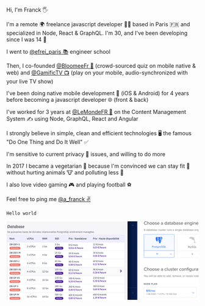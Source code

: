 Hi, I'm Franck 🖐️

I'm a remote 🌍 freelance javascript developer 👨‍💻 based in Paris 🇫🇷 and specialized in Node, React & GraphQL. I'm 30, and I've been developing since I was 14 👶

I went to [@efrei_paris 📚](https://twitter.com/efrei_paris) engineer school

Then, I co-founded [@BloomeeFr 📱](https://twitter.com/bloomeefr) (crowd-sourced quiz on mobile native & web) and [@GamificTV 📺](https://twitter.com/gamifictv) (play on your mobile, audio-synchronized with your live TV show)

I've been doing native mobile development 📱 (iOS & Android) for 4 years before becoming a javascript developer 🌐 (front & back)

I've worked for 3 years at [@LeMondeFR 📰](https://twitter.com/LeMondeFR) on the Content Management System ✍️ using Node, GraphQL, React and Angular

I strongly believe in simple, clean and efficient technologies 🖥️ the famous "Do One Thing and Do It Well" ✅

I'm sensitive to current privacy 🔏 issues, and willing to do more

In 2017 I became a vegetarian 🥕 because I'm convinced we can stay fit 💪 without hurting animals 🐮 and polluting less 🌱

I also love video gaming 🎮 and playing football ⚽️

Feel free to ping me [@a_franck ✌](https://twitter.com/a_franck)



```
Hello world
```

![](/static/images/screenshot-2019-09-25-at-15.41.03.png)
